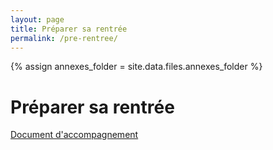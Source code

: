 ```yaml
---
layout: page
title: Préparer sa rentrée
permalink: /pre-rentree/
---
```



{% assign annexes_folder = site.data.files.annexes_folder %}

<div class="chapter">
	<h1 class="chapter-title">Préparer sa rentrée</h1> 
	<div class="link-container">
		<div class="annexes">
			<a href="{{site.baseurl}}/{{annexes_folder}}/document_pre_rentree_web.pdf">
				<i class="ri-file-fill"></i> 
				<span> Document d'accompagnement </span>
			</a>
		</div>
	</div>
</div>
